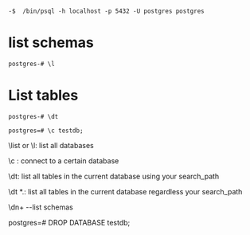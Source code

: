 
# 

```shell
-$  /bin/psql -h localhost -p 5432 -U postgres postgres
```

# list schemas
```sqlite-psql
postgres-# \l
```

# List tables
```sqlite-psql
postgres-# \dt

postgres=# \c testdb;
```

\list or \l: list all databases

\c <db name>: connect to a certain database

\dt: list all tables in the current database using your search_path

\dt *.: list all tables in the current database regardless your search_path

\dn+ --list schemas



postgres=# DROP DATABASE testdb;